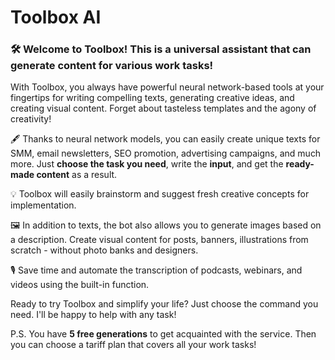 <h1>Toolbox AI</h1>
<h3>🛠 Welcome to Toolbox! This is a universal assistant that can generate content for various work tasks!</h3>

<p>With Toolbox, you always have powerful neural network-based tools at your fingertips for writing compelling texts, generating creative ideas, and creating visual content. Forget about tasteless templates and the agony of creativity!</p>

<p>🖋 Thanks to neural network models, you can easily create unique texts for SMM, email newsletters, SEO promotion, advertising campaigns, and much more. Just <b>choose the task you need</b>, write the <b>input</b>, and get the <b>ready-made content</b> as a result.</p>

<p>💡 Toolbox will easily brainstorm and suggest fresh creative concepts for implementation.</p>

<p>🖼 In addition to texts, the bot also allows you to generate images based on a description. Create visual content for posts, banners, illustrations from scratch - without photo banks and designers.</p>

<p>🎙 Save time and automate the transcription of podcasts, webinars, and videos using the built-in function.</p>

<p>Ready to try Toolbox and simplify your life? Just choose the command you need. I'll be happy to help with any task!</p>

<p>P.S. You have <b>5 free generations</b> to get acquainted with the service. Then you can choose a tariff plan that covers all your work tasks!</p>
